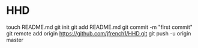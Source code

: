 HHD
===
touch README.md
git init
git add README.md
git commit -m "first commit"
git remote add origin https://github.com/jfrench1/HHD.git
git push -u origin master
